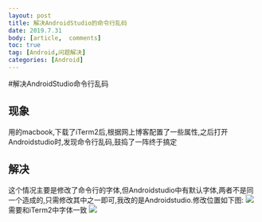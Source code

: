 ```yaml
---
layout: post
title: 解决AndroidStudio的命令行乱码
date: 2019.7.31
body: [article,  comments]
toc: true
tag: [Android,问题解决]
categories: [Android]
---
```


#解决AndroidStudio命令行乱码

## 现象
用的macbook,下载了iTerm2后,根据网上博客配置了一些属性,之后打开Androidstudio时,发现命令行乱码,鼓捣了一阵终于搞定
 <!-- more -->
## 解决
这个情况主要是修改了命令行的字体,但Androidstudio中有默认字体,两者不是同一个造成的,只需修改其中之一即可,我改的是Androidstudio.修改位置如下图:
![](https://i.loli.net/2019/07/31/5d4168e4e131675700.png)
需要和iTerm2中字体一致
![](https://i.loli.net/2019/07/31/5d41688ed76d781045.png)

